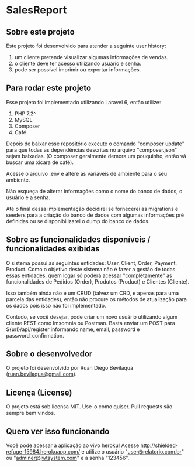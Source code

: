 # SalesReport

## Sobre este projeto

Este projeto foi desenvolvido para atender a seguinte user history: 
1. um cliente pretende visualizar algumas informações de vendas.
2. o cliente deve ter acesso utilizando usuário e senha.
3. pode ser possível imprimir ou exportar informações. 

## Para rodar este projeto

Esse projeto foi implementado utilizando Laravel 6, então utilize:

1. PHP 7.2^
2. MySQL
3. Composer
4. Café

Depois de baixar esse repositório execute o comando "composer update" para que todas as dependências descritas no arquivo "composer.json" sejam baixadas. (O composer geralmente demora um pouquinho, então vá buscar uma xícara de café).

Acesse o arquivo .env e altere as variáveis de ambiente para o seu ambiente.

Não esqueça de alterar informações como o nome do banco de dados, o usuário e a senha.

Até o final dessa implementação decidirei se fornecerei as migrations e seeders para a criação do banco de dados com algumas informações pré definidas ou se disponibilizarei o dump do banco de dados.

## Sobre as funcionalidades disponíveis / funcionalidades exibidas

O sistema possui as seguintes entidades: User, Client, Order, Payment, Product.
Como o objetivo deste sistema não é fazer a gestão de todas essas entidades, quem logar só poderá acessar "completamente" as funcionalidades de Pedidos (Order), Produtos (Product) e Clientes (Cliente).

Isso também ainda não é um CRUD (talvez um CRD, e apenas para uma parcela das entidades), então não procure os métodos de atualização para os dados pois isso não foi implementado.

Contudo, se você desejar, pode criar um novo usuário utilizando algum cliente REST como Imsomnia ou Postman. Basta enviar um POST para ${url}/api/register informando name, email, password e password_confirmation.

## Sobre o desenvolvedor

O projeto foi desenvolvido por Ruan Diego Bevilaqua (ruan.bevilaqua@gmail.com).

## Licença (License)

O projeto está sob licensa MIT. 
Use-o como quiser.
Pull requests são sempre bem vindos.

## Quero ver isso funcionando

Você pode acessar a aplicação ao vivo heroku! Acesse http://shielded-refuge-15984.herokuapp.com/ e utilize o usuário "user@relatorio.com.br" ou "adminer@jwtsystem.com" e a senha "123456".